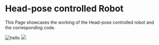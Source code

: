 # Head-pose controlled Robot
This Page showcases the working of the Head-pose controlled robot and the corresponding code.

![hello](Head-pose__controlled_Robot/blob/master/IMG_20191006_181805.jpg)
![](https://github.com/tarunmadhira/Head-pose__controlled_Robot/blob/master/ezgif.com-video-to-gif.gif)

